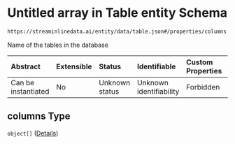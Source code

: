 # Untitled array in Table entity Schema

```txt
https://streaminlinedata.ai/entity/data/table.json#/properties/columns
```

Name of the tables in the database

| Abstract            | Extensible | Status         | Identifiable            | Custom Properties | Additional Properties | Access Restrictions | Defined In                                                                          |
| :------------------ | :--------- | :------------- | :---------------------- | :---------------- | :-------------------- | :------------------ | :---------------------------------------------------------------------------------- |
| Can be instantiated | No         | Unknown status | Unknown identifiability | Forbidden         | Allowed               | none                | [createTable.json*](../out/schema/api/data/createTable.json "open original schema") |

## columns Type

`object[]` ([Details](table-definitions-column.md))
